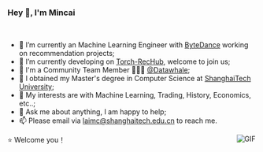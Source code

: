 ### Hey 👋, I'm Mincai
<br />

- 🔭 I’m currently an Machine Learning Engineer with [ByteDance](https://www.bytedance.com/) working on recommendation projects;
- 🌱 I’m currently developing on [Torch-RecHub](https://github.com/datawhalechina/torch-rechub), welcome to join us; 
- 👯 I'm a Community Team Member 🙍🏽‍♂️ [@Datawhale](https://github.com/datawhalechina);
- 💼 I obtained my Master's degree in Computer Science at [ShanghaiTech University](https://www.shanghaitech.edu.cn/);
- 🤔 My interests are with Machine Learning, Trading, History, Economics, etc..;
- 💬 Ask me about anything, I am happy to help;
- 📫 Please email via laimc@shanghaitech.edu.cn to reach me.

<img align="right" alt="GIF" src="https://i.pinimg.com/originals/e4/26/70/e426702edf874b181aced1e2fa5c6cde.gif" />



⭐️ Welcome you！

<!--
**Languages and Tools:**  

<code><img height="20" src="https://pytorch.org/assets/images/pytorch-logo.png"></code>
<code><img height="20" src="https://raw.githubusercontent.com/github/explore/80688e429a7d4ef2fca1e82350fe8e3517d3494d/topics/tensorflow/tensorflow.png"></code>
<code><img height="20" src="https://raw.githubusercontent.com/github/explore/80688e429a7d4ef2fca1e82350fe8e3517d3494d/topics/python/python.png"></code>

![Mincai's github stats](https://github-readme-stats.vercel.app/api?username=morningsky&show_icons=true&hide_border=true)

**morningsky/morningsky** is a ✨ _special_ ✨ repository because its `README.md` (this file) appears on your GitHub profile.

Here are some ideas to get you started:

- 🔭 I’m currently working on ...
- 🌱 I’m currently learning ...
- 👯 I’m looking to collaborate on ...
- 🤔 I’m looking for help with ...
- 💬 Ask me about ...
- 📫 How to reach me: ...
- 😄 Pronouns: ...
- ⚡ Fun fact: ...
-->
